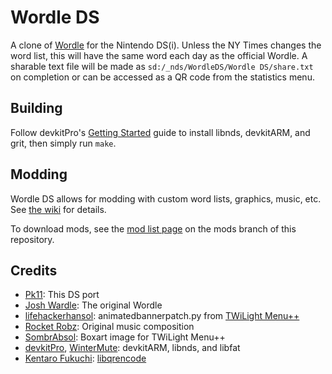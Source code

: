 # Wordle DS
A clone of [Wordle](https://www.nytimes.com/games/wordle/index.html) for the Nintendo DS(i). Unless the NY Times changes the word list, this will have the same word each day as the official Wordle. A sharable text file will be made as `sd:/_nds/WordleDS/Wordle DS/share.txt` on completion or can be accessed as a QR code from the statistics menu.

## Building
Follow devkitPro's [Getting Started](https://devkitpro.org/wiki/Getting_Started) guide to install libnds, devkitARM, and grit, then simply run `make`.

## Modding
Wordle DS allows for modding with custom word lists, graphics, music, etc. See [the wiki](https://github.com/Epicpkmn11/WordleDS/wiki/Modding) for details.

To download mods, see the [mod list page](https://github.com/Epicpkmn11/WordleDS/blob/mods/mods.md) on the mods branch of this repository.

## Credits
- [Pk11](https://github.com/Epicpkmn11): This DS port
- [Josh Wardle](https://github.com/powerlanguage): The original Wordle
- [lifehackerhansol](https://github.com/lifehackerhansol): animatedbannerpatch.py from [TWiLight Menu++](https://github.com/DS-Homebrew/TWiLightMenu)
- [Rocket Robz](https://github.com/RocketRobz): Original music composition
- [SombrAbsol](https://github.com/SombrAbsol): Boxart image for TWiLight Menu++
- [devkitPro](https://github.com/devkitPro), [WinterMute](https://github.com/WinterMute): devkitARM, libnds, and libfat
- [Kentaro Fukuchi](https://github.com/fukuchi): [libqrencode](https://fukuchi.org/works/qrencode/index.html)
